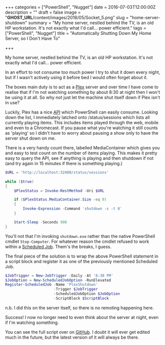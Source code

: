 +++
categories = ["PowerShell", "Nugget"]
date = 2016-07-03T12:00:00Z
description = ""
draft = false
image = "__GHOST_URL__/content/images/2018/05/Socket_5.png"
slug = "home-server-shutdown"
summary = "My home server, nestled behind the TV, is an old HP workstation. It's not exactly what I'd call... power efficient."
tags = ["PowerShell", "Nugget"]
title = "Automatically Shutting Down My Home Server, so I Don't Have To"

+++


My home server, nestled behind the TV, is an old HP workstation. It's not exactly what I'd call... power efficient.

In an effort to not consume too much power I try to shut it down every night, but if I wasn't actively using it before bed I would often forget about it.

The boxes main duty is to act as a [Plex](https://www.plex.tv/) server and over time I have come to realise that if I'm not watching something by about 8:30 at night then I won't be using it at all. So why not just let the machine shut itself down if Plex isn't in use?

Luckily, Plex has a nice [API](https://github.com/mjs7231/python-plexapi/wiki/Unofficial-Plex-API-Documentation) which PowerShell can easily consume. Looking down the list, I immediately latched onto /status/sessions which lists all currently playing items. This includes items played through the web, mobile and even to a Chromecast. If you pause what you're watching it still counts as 'playing' so I didn't have to worry about pausing a show only to have the server shut down on me.

There is a very handy count there, labelled MediaContainer which gives you and easy to test count on the number of items playing. This makes it pretty easy to query the API, see if anything is playing and then shutdown if not (and try again in 15 minutes if there is something playing.)

```powershell
$URL = 'http://localhost:32400/status/sessions'
    
while ($true)
{
	$PlexStatus = Invoke-RestMethod -Uri $URL

	if ($PlexStatus.MediaContainer.Size -eq 0)
	{
		Invoke-Expression -Command 'shutdown -s -t 0'
	}

	Start-Sleep -Seconds 900
}

```

You'll not that I'm invoking `shutdown.exe` rather than the native PowerShell cmdlet `Stop-Computer`. For whatever reason the cmdlet refused to work within a [Scheduled Job](https://blogs.technet.microsoft.com/heyscriptingguy/2014/05/12/introduction-to-powershell-scheduled-jobs/). Them's the breaks, I guess.

The final piece of the solution is to wrap the above PowerShell statement in a script block and register it as one of the previously mentioned Scheduled Job.

```powershell
$JobTrigger = New-JobTrigger -Daily -At '8:30 PM'
$JobOption = New-ScheduledJobOption -RunElevated
Register-ScheduledJob -Name 'PlexShutdown' 
					  -Trigger $JobTrigger 
					  -ScheduledJobOption $JobOption 
					  -ScriptBlock $ScriptBlock

```

n.b. I did this on the server itself, so there is no remoting happening here.

Success! I now no longer need to even think about the server at night, even if I'm watching something.

You can see the full script over on [GitHub](https://github.com/Windos/powershell-depot/blob/master/General/PlexServerShutdown.ps1). I doubt it will ever get edited much in the future, but the latest version of it will always be there.

